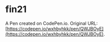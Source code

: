 # fin21

A Pen created on CodePen.io. Original URL: [https://codepen.io/wxhbyhkk/pen/QWJBOyE](https://codepen.io/wxhbyhkk/pen/QWJBOyE).

